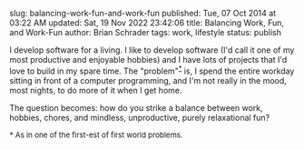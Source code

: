 slug: balancing-work-fun-and-work-fun
published: Tue, 07 Oct 2014 at 03:22 AM
updated: Sat, 19 Nov 2022 23:42:06 
title: Balancing Work, Fun, and Work-Fun
author: Brian Schrader
tags: work, lifestyle
status: publish

I develop software for a living. I like to develop software (I'd call it one of my most productive and enjoyable hobbies) and I have lots of projects that I'd love to build in my spare time. The "problem"<sup>[*](#1)</sup> is, I spend the entire workday sitting in front of a computer programming, and I'm not really in the mood, most nights, to do more of it when I get home. 

The question becomes: how do you strike a balance between work, hobbies,  chores, and mindless, unproductive, purely relaxational fun?

<div style='font-size:small;' id="1">* As in one of the first-est of first world problems.</div>